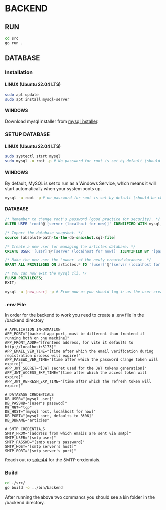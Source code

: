 # BACKEND

## RUN

```bash
cd src
go run .
```

## DATABASE

### Installation

#### LINUX (Ubuntu 22.04 LTS)

```bash
sudo apt update
sudo apt install mysql-server
```

#### WINDOWS

Download mysql installer from [mysql installer](https://dev.mysql.com/downloads/installer/).

### SETUP DATABASE

#### LINUX (Ubuntu 22.04 LTS)

```bash
sudo systectl start mysql
sudo mysql -u root -p # No password for root is set by default (should be changed in the future to whatever you want).
```

#### WINDOWS

By default, MySQL is set to run as a Windows Service, which means it will start automatically when your system boots up.

```bash
mysql -u root -p # no password for root is set by default (should be changed whatever you want)
```

#### DATABASE

```sql
/* Remember to change root's password (good practice for security). */
ALTER USER 'root'@'[server (localhost for now)]' IDENTIFIED WITH mysql_native_password BY '[new_password]';

/* Import the database snapshot. */
source [absolute-path-to-the-db-snapshot.sql-file]

/* Create a new user for managing the articles database. */
CREATE USER '[user]'@'[server (localhost for now)]' IDENTIFIED BY '[password]';

/* Make the new user the 'owner' of the newly created database. */
GRANT ALL PRIVILEGES ON articles.* TO '[user]'@'[server (localhost for now)]';

/* You can now exit the mysql cli. */
FLUSH PRIVILEGES;
EXIT;
```

```bash
mysql -u [new_user] -p # From now on you should log in as the user created in the step above.
```

### .env File

In order for the backend to work you need to create a .env file in the /backend directory

```
# APPLICATION INFORMATION
APP_PORT="[backend app port, must be different than frontend if running both on one machine]"
APP_FRONT_ADDR="[frontend address, for vite it defaults to http://localhost:5173]"
APP_EMAIL_VER_TIME="[time after which the email verification during registration process will expire]"
APP_PASSWD_VER_TIME="[time after which the password change token will expire]"
APP_JWT_SECRET="[JWT secret used for the JWT tokens generation]"
APP_JWT_ACCESS_EXP_TIME="[time after which the access token will expire]"
APP_JWT_REFRESH_EXP_TIME="[time after which the refresh token will expire]"

# DATABASE CREDENTIALS
DB_USER="[mysql user]"
DB_PASSWD="[user's passwod]"
DB_NET="tcp"
DB_HOST="[mysql host, localhost for now]"
DB_PORT="[mysql port, defaults to 3306]"
DB_DBNAME="articles"

# SMTP CREDENTIALS
SMTP_FROM="[address from which emails are sent via smtp]"
SMTP_USER="[smtp user]"
SMTP_PASSWD="[smtp user's password]"
SMTP_HOST="[smtp server's host]"
SMTP_PORT="[smtp server's port]"
```

Reach out to [sokq44](https://github.com/sokq44) for the SMTP credentials.

### Build

```bash
cd ./src/
go build -o ../bin/backend
```

After running the above two commands you should see a bin folder in the /backend directory.
